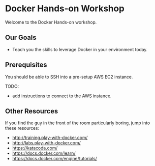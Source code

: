 

Docker Hands-on Workshop
========================

Welcome to the Docker Hands-on workshop.


Our Goals
---------

- Teach you the skills to leverage Docker in your environment today.


Prerequisites
-------------

You should be able to SSH into a pre-setup AWS EC2 instance. 

TODO:
- add instructions to connect to the AWS instance.


Other Resources
---------------

If you find the guy in the front of the room particularly boring, jump into these resources:

- http://training.play-with-docker.com/
- http://labs.play-with-docker.com/
- https://katacoda.com/
- https://docs.docker.com/learn/
- https://docs.docker.com/engine/tutorials/

